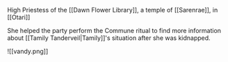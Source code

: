High Priestess of the [[Dawn Flower Library]], a temple of [[Sarenrae]], in [[Otari]]

She helped the party perform the Commune ritual to find more information about [[Tamily Tanderveil|Tamily]]'s situation after she was kidnapped.

![[vandy.png]]
